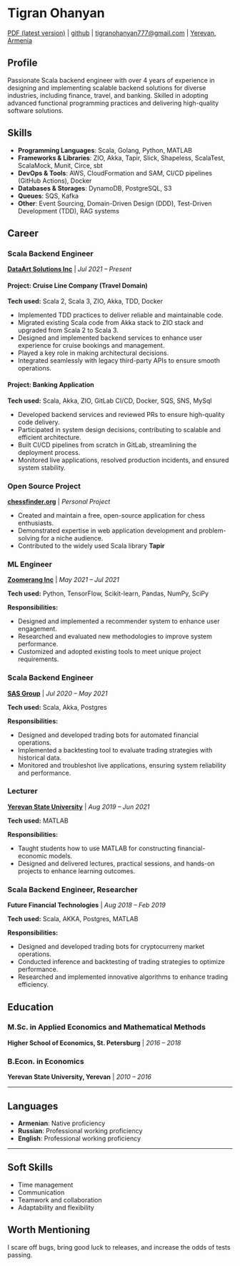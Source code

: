 # Tigran Ohanyan

[PDF (latest version)](https://tigranohanyan.github.io/RESUME/RESUME.pdf) |
[github](https://github.com/TigranOhanyan) |
[tigranohanyan777@gmail.com](mailto:tigranohanyan777@gmail.com) |
[Yerevan, Armenia](https://www.openstreetmap.org/relation/364087#map=12/40.1614/44.5259)

## Profile
Passionate Scala backend engineer with over 4 years of experience in designing and implementing scalable backend solutions for diverse industries, including finance, travel, and banking. Skilled in adopting advanced functional programming practices and delivering high-quality software solutions.

## Skills
- **Programming Languages**: Scala, Golang, Python, MATLAB
- **Frameworks & Libraries**: ZIO, Akka, Tapir, Slick, Shapeless, ScalaTest, ScalaMock, Munit, Circe, sbt
- **DevOps & Tools**: AWS, CloudFormation and SAM, CI/CD pipelines (GitHub Actions), Docker
- **Databases & Storages**: DynamoDB, PostgreSQL, S3
- **Queues**: SQS, Kafka
- **Other**: Event Sourcing, Domain-Driven Design (DDD), Test-Driven Development (TDD), RAG systems

## Career

### **Scala Backend Engineer**  
**[DataArt Solutions Inc](https://www.dataart.com)** | *Jul 2021 – Present*  

#### **Project: Cruise Line Company (Travel Domain)** 
**Tech used:** Scala 2, Scala 3, ZIO, Akka, TDD, Docker  
- Implemented TDD practices to deliver reliable and maintainable code.  
- Migrated existing Scala code from Akka stack to ZIO stack and upgraded from Scala 2 to Scala 3.  
- Designed and implemented backend services to enhance user experience for cruise bookings and management.  
- Played a key role in making architectural decisions.  
- Integrated seamlessly with legacy third-party APIs to ensure smooth operations.  

#### **Project: Banking Application**  
**Tech used:** Scala, Akka, ZIO, GitLab CI/CD, Docker, SQS, SNS, MySql
- Developed backend services and reviewed PRs to ensure high-quality code delivery.  
- Participated in system design decisions, contributing to scalable and efficient architecture.  
- Built CI/CD pipelines from scratch in GitLab, streamlining the deployment process.  
- Monitored live applications, resolved production incidents, and ensured system stability.  

### **Open Source Project**  
**[chessfinder.org](https://chessfinder.org)** | *Personal Project*  

- Created and maintain a free, open-source application for chess enthusiasts.  
- Demonstrated expertise in web application development and problem-solving for a niche audience.  
- Contributed to the widely used Scala library **Tapir**

### **ML Engineer**  
**[Zoomerang Inc](https://zoomerang.app/)** | *May 2021 – Jul 2021*  

**Tech used:** Python, TensorFlow, Scikit-learn, Pandas, NumPy, SciPy  

**Responsibilities:**  
- Designed and implemented a recommender system to enhance user engagement.  
- Researched and evaluated new methodologies to improve system performance.  
- Customized and adopted existing tools to meet unique project requirements.

### **Scala Backend Engineer**  
**[SAS Group](https://www.sasgroup.am/en/)** | *Jul 2020 – May 2021*  

**Tech used:** Scala, Akka, Postgres

**Responsibilities:**  
- Designed and developed trading bots for automated financial operations.  
- Implemented a backtesting tool to evaluate trading strategies with historical data.  
- Monitored and troubleshot live applications, ensuring system reliability and performance. 
  
### **Lecturer**  
**[Yerevan State University](http://www.ysu.am/main/en)** | *Aug 2019 – Jun 2021*  

**Tech used:** MATLAB  

**Responsibilities:**  
- Taught students how to use MATLAB for constructing financial-economic models.  
- Designed and delivered lectures, practical sessions, and hands-on projects to enhance learning outcomes.  

### **Scala Backend Engineer, Researcher**  
**Future Financial Technologies** | *Aug 2018 – Feb 2019*  

**Tech used:** Scala, AKKA, Postgres, MATLAB  

**Responsibilities:**  
- Designed and developed trading bots for cryptocurreny market operations.  
- Conducted inference and backtesting of trading strategies to optimize performance.  
- Researched and implemented innovative algorithms to enhance trading efficiency.

## Education

### **M.Sc. in Applied Economics and Mathematical Methods**  
**Higher School of Economics, St. Petersburg** | *2016 – 2018*  

### **B.Econ. in Economics**  
**Yerevan State University, Yerevan** | *2010 – 2016*  

---

## Languages

- **Armenian**: Native proficiency  
- **Russian**: Professional working proficiency  
- **English**: Professional working proficiency  

---

## Soft Skills

- Time management  
- Communication  
- Teamwork and collaboration  
- Adaptability and flexibility  

## Worth Mentioning

I scare off bugs, bring good luck to releases, and increase the odds of tests passing.


